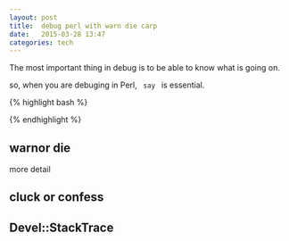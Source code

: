 ```yaml
---
layout: post
title:  debug perl with warn die carp 
date:   2015-03-28 13:47 
categories: tech 
---
```

The most important thing in debug is to be able to know what is going on.

so, when you are debuging in Perl, <code> say </code> is essential.


{% highlight bash %}

{% endhighlight %}


## warnor die

more detail


## cluck or confess


## Devel::StackTrace

